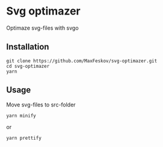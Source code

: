# Svg optimazer
Optimaze svg-files with svgo

## Installation

```
git clone https://github.com/MaxFeskov/svg-optimazer.git
cd svg-optimazer
yarn
```

## Usage
Move svg-files to src-folder

```
yarn minify
```

or

```
yarn prettify
```
